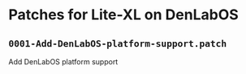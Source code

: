 # Patches for Lite-XL on DenLabOS

## `0001-Add-DenLabOS-platform-support.patch`

Add DenLabOS platform support



